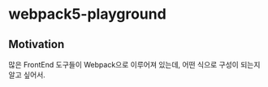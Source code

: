 # webpack5-playground

## Motivation

많은 FrontEnd 도구들이 Webpack으로 이루어져 있는데, 어떤 식으로 구성이 되는지 알고 싶어서.


